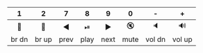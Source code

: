 | 1       |  2    | 7     |      8 | 9 | 0 | - | + |
| :-: | :-: | :-: | :-----------: | :-----------: | :-----------: | :-----------: | :--: |
|  🔅 | 🔆 | ◀️ | ⏯| ▶️ | 🔇| 🔈| 🔊 |
| br dn | br up | prev | play | next | mute | vol dn | vol up |
